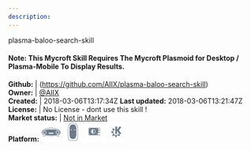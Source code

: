 ```yaml
---
description: 
---
```

plasma-baloo-search-skill

#### Note: This Mycroft Skill Requires The Mycroft Plasmoid for Desktop / Plasma-Mobile To Display Results.

**Github:** | (https://github.com/AIIX/plasma-baloo-search-skill)  
**Owner:** | [@AIIX](https://github.com/AIIX)  
**Created:** | 2018-03-06T13:17:34Z  **Last updated:** 2018-03-06T13:21:47Z  
**License:** | No License - dont use this skill !  
**Market status:** | [Not in Market](https://market.mycroft.ai/skill/)  
**Platform:**   ![](.gitbook/assets/mark-1-icon.png)  ![](.gitbook/assets/mark-2-icon.png)  ![](.gitbook/assets/picroft-icon.png)  ![](.gitbook/assets/kde.png)   
